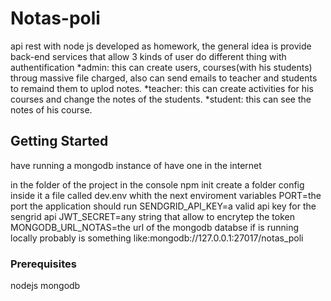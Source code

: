 # Notas-poli
api rest with node js developed as homework, the general idea is provide back-end services that allow 3 kinds of user do different
thing with authentification
*admin: this can create users, courses(with his students) throug massive file charged, also can send emails to teacher and students to remaind them
to uplod notes.
*teacher: this can create activities for his courses and change the notes of the students.
*student: this can see the notes of his course.


## Getting Started

have running a mongodb instance of have one in the internet 

in the folder of the project in the console
npm init
create a folder config inside it a file called dev.env whith the next enviroment variables
PORT=the port the application should run
SENDGRID_API_KEY=a valid api key for the sengrid api
JWT_SECRET=any string that allow to encrytep the token 
MONGODB_URL_NOTAS=the url of the mongodb databse if is running locally probably is something like:mongodb://127.0.0.1:27017/notas_poli

### Prerequisites

nodejs
mongodb

